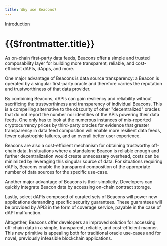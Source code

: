 ```yaml
---
title: Why use Beacons?
---
```


<TitleSpan>Introduction</TitleSpan>

# {{$frontmatter.title}}

<!--TocHeader />
<TOC class="table-of-contents" :include-level="[2,3]" /-->

As on-chain first-party data feeds, Beacons offer a simple and trusted
composability layer for building more transparent, reliable, and cost-efficient
dAPIs, dApps, and more.

One major advantage of Beacons is data source transparency: a Beacon is operated
by a singular first-party oracle and therefore carries the reputation and
trustworthiness of that data provider.

By combining Beacons, dAPIs can gain resiliency and reliability without
sacrificing the trustworthiness and transparency of individual Beacons. This is
a compelling alternative to the obscurity of other "decentralized" oracles that
do not report the number nor identities of the APIs powering their data feeds.
One only has to look at the numerous instances of mis-reported cryptocurrency
prices by third-party oracles for evidence that greater transparency in data
feed composition will enable more resilient data feeds, fewer catastrophic
failures, and an overall better user experience.

Beacons are also a cost-efficient mechanism for obtaining trustworthy off-chain
data. In situations where a standalone Beacon is reliable enough and further
decentralization would create unnecessary overhead, costs can be minimized by
leveraging this singular source of data. For situations requiring dAPIs, Beacons
enable the transparent composition of the appropriate number of data sources for
the specific use-case.

Another major advantage of Beacons is their simplicity. Developers can quickly
integrate Beacon data by accessing on-chain contract storage.

Lastly, select dAPIs composed of curated sets of Beacons will power new
applications demanding specific security guarantees. These guarantees will be
provided by API3 in the form of coverage service, payable in the case of dAPI
malfunction.

Altogether, Beacons offer developers an improved solution for accessing
off-chain data in a simple, transparent, reliable, and cost-efficient manner.
This new primitive is appealing both for traditional oracle use-cases and for
novel, previously infeasible blockchain applications.

